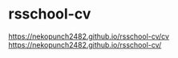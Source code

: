 # rsschool-cv

https://nekopunch2482.github.io/rsschool-cv/cv
<br />
https://nekopunch2482.github.io/rsschool-cv/

